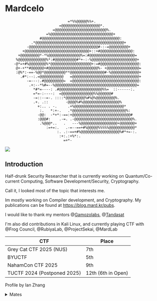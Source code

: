 # Mardcelo 
```
                             =*%%@@@@@%%+.                        
                         =@@@@@@@@@@@@@@@@@@*.                    
                      =@@@@@@@@@@@@@@@@@@@@@@@@%.                 
                   =%@@@@@@@@@@@@@@@@@@@@@@@@@@@@@+               
                #@@@@@@@@@@@@@@@@@@@@@@@@@@@@@@@@@@@@:            
            .*@@@@@@@@@@@@@@@@@@@@@@@@@@@@@@@@@@@@@@@@@+          
          -@@@@@@@@@@@@@@@@@@@@@@@@@@@@@@@@#-:-=@@@@@@@@@+        
        +@@@@@@@@@@@@@@@@@@@@@@@@@@@@@@+::+#@@@@@@@@@@@@@@@:      
      +@@@@@@@@@*-*%@@@@@@@@@@@@@@@%=:#@@@@@@@@@@@@@@@@@@@@@=     
     %@@@@@@@@@@@@@%*:#@@@@@@@@@@#*+-:-%@@@@@@@@@@@@@@@@@@@@@+    
    -@*=+#%@@@@@@@@%*@@@@@@@@@@@@@@@@@@@+:=#@@@@@@@@@@@@@@@@@@:   
     @+-+**#@@@@@@+#@@@@@@@@@@@@@@@@@@@@@@@%- +@@@@@@@@@@@@@@@=   
     :@%*:-==-%@@*@@@@@@@@@@**@@@@@@@@@@@@@@@@#-%@@@@@@@@@@@@@+   
       .#*:--:.=@@@@@@@@@@@   =@@@@@@@@@@@@@@@@@@@@@@@@@@@@@@@+   
          -=---:.#@@@@@@@@@=  =@@@@@@@@@@@@@@@@@@@@@@@@@@@@@@@:   
           .+:--*%#=--%@@@@@@@@@@@@@@@@@@@@@@@@@@@@@@@@@@@@@@=    
             *#*=----: .#@@@@@@@@@@@@@@@@@@@@%%=  ::------:.      
             =*=-:----:  =@@@@@@@@@@@@@@@%%@@@@@@#                
             -=::--=-. ::::*@@@@@@@@@%#%@%@@@@@@@@@%.             
             .+. .::        -@@@@%#%@@@@@@@@@@@@@@@@@%            
               +:.. . -.     .+%@@@@@@@@@@@@@@@@@@@@@@@*          
                :.   *:+-.   .*@@@@@@@@@@@@@@@@@@@@@@@@@%:        
               -@@:  -*+*:-==:+@@@@@@@@@@@@@@@@@@@@@@@@@@@#       
               :@@@#:    .-=. .-@@@@@@@@@@@@@@@@@@@@@@@@@@@%.     
                .%@@@*..   .   ---%@@@@@@@@@@@@@@@@@+@@@@@@@+     
                   :=+=:.   .-=--==+#%@@@@@%%%%%@@@@@@@@@@@@*     
                        :. .:-==+#%@@@@@@@@@@@@@@@@@@%#*+=-:.     
                         :+:.:+%*:.                               
                           =+*-                                                                         
```
![](https://komarev.com/ghpvc/?username=Mardcelo&color=green)
## Introduction

Half-drunk Security Researcher that is currently working on Quantum/Co-current Computing, Software Development/Security, Cryptography.

Call it, I looked most of the topic that interests me. 

Im mostly working on Compiler development, and Cryptography. My publications can be found at 
https://blog.mard.kr/pubs. 

I would like to thank my mentors @[Gamozolabs](https://github.com/gamozolabs), @[Tandasat](https://github.com/tandasat)
 
I'm also did contributions in Kali Linux, and currently playing CTF with @Frog Council, @RubiyaLab, @ProjectSekai, @MardLab

|             CTF             |        Place       |
| --------------------------- | ------------------ |
| Grey Cat CTF 2025 (NUS)     |        7th         |
| BYUCTF                      |         5th        |
| NahamCon CTF 2025           |        9th         |
| TUCTF 2024 (Postponed 2025) | 12th (6th in Open) |

Profile by Ian Zhang
<details>
  <summary>Mates</summary>

They are way better than having a girlfriend to be honest
- [0xAamon](https://github.com/yesmanno/) 
- [Snowcrash](https://github.com/7etsuo) 
- [nop](https://github.com/nop-tech/) 
- [Thorn](https://github.com/GuildedThorn/)
- [Bakki](https://github.com/shubakki/)
- [Niko](https://github.com/nikosecurity)
- [tr3sp4ss3r](https://github.com/tr3sp4ss3rexe/)
- [Shelldon](https://github.com/Sh3lldon/)
- [Nanaisu](https://github.com/Sq00ky/)
- [Jord 🐸](https://github.com/iilegacyyii/)
- [Szymex](https://github.com/szymex73/)
- [Xephora](https://github.com/xephora/)
- [Kozmer](https://github.com/kozmer/)
- [Jazzzooo](https://github.com/jazzzooo/)
- [yyz]()
- [S3L33](https://github.com/s3l33)
- [ShadowKhan]()

